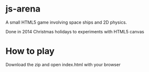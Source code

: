 # js-arena
A small HTML5 game involving space ships and 2D physics.

Done in 2014 Christmas holidays to experiments with HTML5 canvas

# How to play
Download the zip and open index.html with your browser
